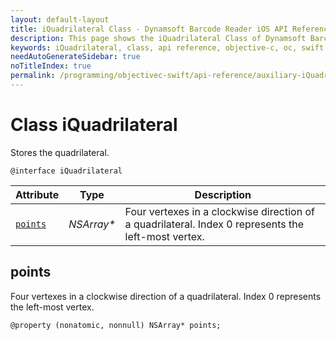 ```yaml
---
layout: default-layout
title: iQuadrilateral Class - Dynamsoft Barcode Reader iOS API Reference
description: This page shows the iQuadrilateral Class of Dynamsoft Barcode Reader for iOS SDK.
keywords: iQuadrilateral, class, api reference, objective-c, oc, swift
needAutoGenerateSidebar: true
noTitleIndex: true
permalink: /programming/objectivec-swift/api-reference/auxiliary-iQuadrilateral.html
---
```



# Class iQuadrilateral

Stores the quadrilateral.  

```objc
@interface iQuadrilateral 
```  

| Attribute | Type | Description |
|---------- | ---- | ----------- |
| [`points`](#points) | *NSArray\** | Four vertexes in a clockwise direction of a quadrilateral. Index 0 represents the left-most vertex. |

## points

Four vertexes in a clockwise direction of a quadrilateral. Index 0 represents the left-most vertex.

```objc
@property (nonatomic, nonnull) NSArray* points;
```
